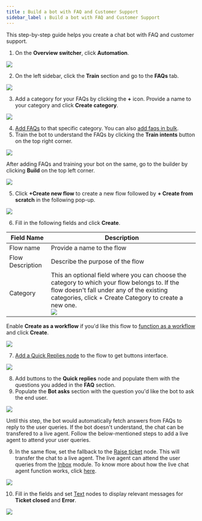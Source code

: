 ```yaml
---
title : Build a bot with FAQ and Customer Support
sidebar_label : Build a bot with FAQ and Customer Support
---
```


This step-by-step guide helps you create a chat bot with FAQ and customer support.

1. On the **Overview switcher**, click **Automation**.

![](https://i.imgur.com/tCFgOdr.png)

2. On the left sidebar, click the **Train** section and go to the **FAQs** tab.

![](https://i.imgur.com/PNwWUBi.png)

3. Add a category for your FAQs by clicking the **+** icon. Provide a name to your category and click **Create category**.

![](https://i.imgur.com/cp3AcrV.png)

4. [Add FAQs](https://docs.yellow.ai/docs/platform_concepts/studio/train/add-faqs#-1-add-faqs) to that specific category. You can also [add faqs in bulk](https://docs.yellow.ai/docs/platform_concepts/studio/train/add-faqs#-2-add-faqs-in-bulk).
8. Train the bot to understand the FAQs by clicking the **Train intents** button on the top right corner.

![](https://i.imgur.com/HlUbhk2.png)


After adding FAQs and training your bot on the same, go to the builder by clicking **Build** on the top left corner.

![](https://i.imgur.com/aZRSHfd.png)


5. Click **+Create new flow** to create a new flow followed by **+ Create from scratch** in the following pop-up.

![](https://i.imgur.com/QtL334V.png)


6. Fill in the following fields and click **Create**.



| Field Name | Description | 
| -------- | -------- | 
| Flow name | Provide a name to the flow | 
|Flow Description| Describe the purpose of the flow|
|Category| This an optional field where you can choose the category to which your flow belongs to. If the flow doesn't fall under any of the existing categories, click + Create Category to create a new one. <br/>![](https://i.imgur.com/Hp6GIsJ.png)|

Enable **Create as a workflow** if you'd like this flow to [function as a workflow](https://docs.yellow.ai/docs/platform_concepts/studio/build/Flows/journeys#-21-workflow---a-variant-of-flow) and click **Create**.


![](https://i.imgur.com/sJ3PTHt.png)


7. [Add a Quick Replies node](https://docs.yellow.ai/docs/platform_concepts/studio/build/nodes/message-nodes1/message-nodes) to the flow to get buttons interface.

![](https://i.imgur.com/PpFPS7n.png)

8. Add buttons to the **Quick replies** node and populate them with the questions you added in the **FAQ** section.
15. Populate the **Bot asks** section with the question you'd like the bot to ask the end user.

![](https://i.imgur.com/qh69S16.png)


Until this step, the bot would automatically fetch answers from FAQs to reply to the user queries. If the bot doesn't understand, the chat can be transfered to a live agent. Follow the below-mentioned steps to add a live agent to attend your user queries.

9. In the same flow, set the fallback to the [Raise ticket](https://docs.yellow.ai/docs/platform_concepts/studio/build/nodes/action-nodes#17-raise-ticket) node.  This will transfer the chat to a live agent. The live agent can attend the user queries from the [Inbox](https://docs.yellow.ai/docs/platform_concepts/inbox) module. To know more about how the live chat agent function works, click [here](https://docs.yellow.ai/docs/platform_concepts/inbox/inbox_setup/inboxdemo).

![](https://i.imgur.com/stH4NCN.png)


10. Fill in the fields and set [Text](https://docs.yellow.ai/docs/platform_concepts/studio/build/nodes/message-nodes1/message-nodes) nodes to display relevant messages for **Ticket closed** and **Error**.

![](https://i.imgur.com/OWo4sdS.png)








